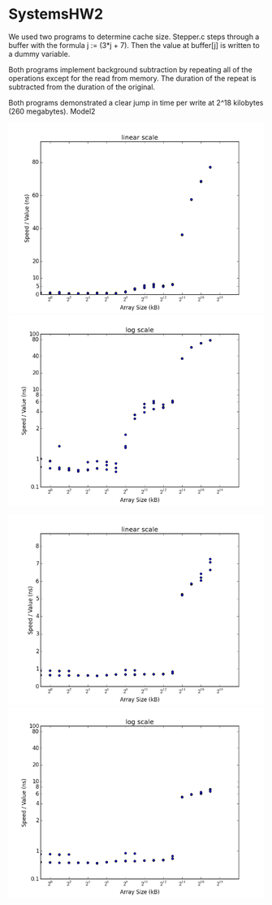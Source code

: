 # SystemsHW2

We used two programs to determine cache size. Stepper.c steps through a buffer with the formula j := (3*j + 7). Then the value at buffer[j] is written to a dummy variable.

Both programs implement background subtraction by repeating all of the operations except for the read from memory. The duration of the repeat is subtracted from the duration of the original.

Both programs demonstrated a clear jump in time per write at 2^18 kilobytes (260 megabytes). Model2 

![](/graphs/model2_linear.png?raw=true "Optional Title")
![](/graphs/model2_log.png?raw=true "Optional Title")


![](/graphs/adjusted_linear.png?raw=true "Optional Title")
![](/graphs/adjusted_log.png?raw=true "Optional Title")
